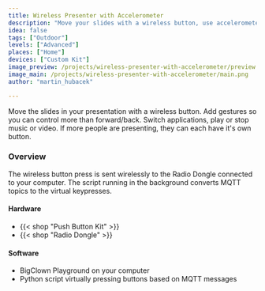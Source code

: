 ```yaml
---
title: Wireless Presenter with Accelerometer
description: "Move your slides with a wireless button, use accelerometer for gestures and use more buttons for more people if they cooperate"
idea: false
tags: ["Outdoor"]
levels: ["Advanced"]
places: ["Home"]
devices: ["Custom Kit"]
image_preview: /projects/wireless-presenter-with-accelerometer/preview.png
image_main: /projects/wireless-presenter-with-accelerometer/main.png
author: "martin_hubacek"

---
```


Move the slides in your presentation with a wireless button. Add gestures so you can control more than forward/back. Switch applications, play or stop music or video. If more people are presenting, they can each have it's own button.

### Overview

The wireless button press is sent wirelessly to the Radio Dongle connected to your computer. The script running in the background converts MQTT topics to the virtual keypresses.

#### Hardware

* {{< shop "Push Button Kit" >}}
* {{< shop "Radio Dongle" >}}

#### Software

* BigClown Playground on your computer
* Python script virtually pressing buttons based on MQTT messages
